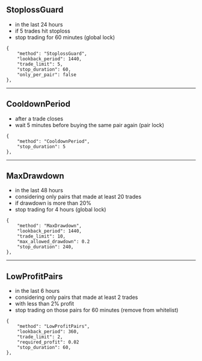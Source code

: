 ## StoplossGuard
- in the last 24 hours
- if 5 trades hit stoploss
- stop trading for 60 minutes (global lock)
```
{
    "method": "StoplossGuard",
    "lookback_period": 1440,
    "trade_limit": 5,
    "stop_duration": 60,
    "only_per_pair": false
},
```
---
## CooldownPeriod
- after a trade closes
- wait 5 minutes before buying the same pair again (pair lock)
```
{
    "method": "CooldownPeriod",
    "stop_duration": 5
},
```
---
## MaxDrawdown
- in the last 48 hours
- considering only pairs that made at least 20 trades
- if drawdown is more than 20%
- stop trading for 4 hours (global lock)
```
{
    "method": "MaxDrawdown",
    "lookback_period": 1440,
    "trade_limit": 10,
    "max_allowed_drawdown": 0.2
    "stop_duration": 240,
},
```
---
## LowProfitPairs
- in the last 6 hours
- considering only pairs that made at least 2 trades
- with less than 2% profit
- stop trading on those pairs for 60 minutes (remove from whitelist)
```
{
    "method": "LowProfitPairs",
    "lookback_period": 360,
    "trade_limit": 2,
    "required_profit": 0.02
    "stop_duration": 60,
},
```

